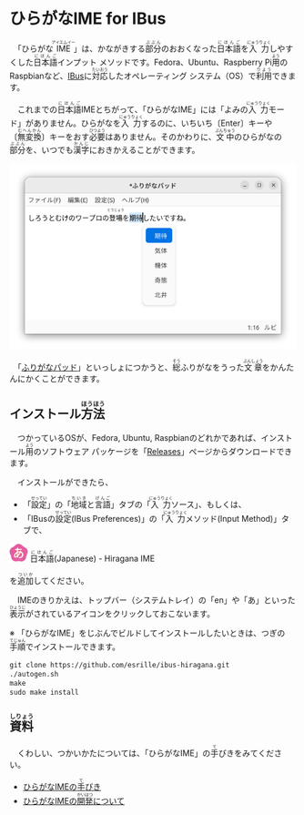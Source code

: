 # ひらがなIME for IBus

　「ひらがな<ruby>IME<rp>(</rp><rt>アイエムイー</rt><rp>)</rp></ruby>」は、かながきする<ruby>部分<rp>(</rp><rt>ぶぶん</rt><rp>)</rp></ruby>のおおくなった<ruby>日本語<rp>(</rp><rt>にほんご</rt><rp>)</rp></ruby>を<ruby>入力<rp>(</rp><rt>にゅうりょく</rt><rp>)</rp></ruby>しやすくした<ruby>日本語<rp>(</rp><rt>にほんご</rt><rp>)</rp></ruby>インプット メソッドです。Fedora、Ubuntu、Raspberry Pi<ruby>用<rp>(</rp><rt>よう</rt><rp>)</rp></ruby>のRaspbianなど、[IBus](https://github.com/ibus/ibus/wiki)に<ruby>対応<rp>(</rp><rt>たいおう</rt><rp>)</rp></ruby>したオペレーティング システム（OS）で<ruby>利用<rp>(</rp><rt>りよう</rt><rp>)</rp></ruby>できます。

　これまでの<ruby>日本語<rp>(</rp><rt>にほんご</rt><rp>)</rp></ruby>IMEとちがって、「ひらがなIME」には「よみの<ruby>入力<rp>(</rp><rt>にゅうりょく</rt><rp>)</rp></ruby>モード」がありません。ひらがなを<ruby>入力<rp>(</rp><rt>にゅうりょく</rt><rp>)</rp></ruby>するのに、いちいち〔Enter〕キーや〔<ruby>無変換<rp>(</rp><rt>むへんかん</rt><rp>)</rp></ruby>〕キーをおす<ruby>必要<rp>(</rp><rt>ひつよう</rt><rp>)</rp></ruby>はありません。そのかわりに、<ruby>文中<rp>(</rp><rt>ぶんちゅう</rt><rp>)</rp></ruby>のひらがなの<ruby>部分<rp>(</rp><rt>ぶぶん</rt><rp>)</rp></ruby>を、いつでも<ruby>漢字<rp>(</rp><rt>かんじ</rt><rp>)</rp></ruby>におきかえることができます。

![スクリーンショット](docs/screenshot.png)

　「[ふりがなパッド](https://github.com/esrille/furiganapad)」といっしょにつかうと、<ruby>総<rp>(</rp><rt>そう</rt><rp>)</rp></ruby>ふりがなをうった<ruby>文章<rp>(</rp><rt>ぶんしょう</rt><rp>)</rp></ruby>をかんたんにかくことができます。

## インストール<ruby>方法<rp>(</rp><rt>ほうほう</rt><rp>)</rp></ruby>

　つかっているOSが、Fedora, Ubuntu, Raspbianのどれかであれば、インストール<ruby>用<rp>(</rp><rt>よう</rt><rp>)</rp></ruby>のソフトウェア パッケージを「[Releases](https://github.com/esrille/ibus-hiragana/releases)」ページからダウンロードできます。

　インストールができたら、

- 「<ruby>設定<rp>(</rp><rt>せってい</rt><rp>)</rp></ruby>」の「<ruby>地域<rp>(</rp><rt>ちいき</rt><rp>)</rp></ruby>と<ruby>言語<rp>(</rp><rt>げんご</rt><rp>)</rp></ruby>」タブの「<ruby>入力<rp>(</rp><rt>にゅうりょく</rt><rp>)</rp></ruby>ソース」、もしくは、
- 「IBusの<ruby>設定<rp>(</rp><rt>せってい</rt><rp>)</rp></ruby>(IBus Preferences)」の「<ruby>入力<rp>(</rp><rt>にゅうりょく</rt><rp>)</rp></ruby>メソッド(Input Method)」タブで、

![アイコン](icons/ibus-hiragana.png) <ruby>日本語<rp>(</rp><rt>にほんご</rt><rp>)</rp></ruby>(Japanese) - Hiragana IME

を<ruby>追加<rp>(</rp><rt>ついか</rt><rp>)</rp></ruby>してください。

　IMEのきりかえは、トップバー（システムトレイ）の「en」や「あ」といった<ruby>表示<rp>(</rp><rt>ひょうじ</rt><rp>)</rp></ruby>がされているアイコンをクリックしておこないます。

※ 「ひらがなIME」をじぶんでビルドしてインストールしたいときは、つぎの<ruby>手順<rp>(</rp><rt>てじゅん</rt><rp>)</rp></ruby>でインストールできます。
```
git clone https://github.com/esrille/ibus-hiragana.git
./autogen.sh
make
sudo make install
```

## <ruby>資料<rp>(</rp><rt>しりょう</rt><rp>)</rp></ruby>

　くわしい、つかいかたについては、「ひらがなIME」の<ruby>手<rp>(</rp><rt>て</rt><rp>)</rp></ruby>びきをみてください。

- [ひらがなIMEの<ruby>手<rp>(</rp><rt>て</rt><rp>)</rp></ruby>びき](https://esrille.github.io/ibus-hiragana/)
- [ひらがなIMEの<ruby>開発<rp>(</rp><rt>かいはつ</rt><rp>)</rp></ruby>について](https://github.com/esrille/ibus-hiragana/blob/master/CONTRIBUTING.md)

